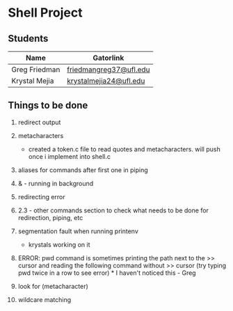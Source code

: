 Shell Project
==========================

Students
--------

Name             | Gatorlink
-----------------|----------
Greg Friedman    | friedmangreg37@ufl.edu
Krystal Mejia    | krystalmejia24@ufl.edu



Things to be done
------------------

1. redirect output

2. metacharacters
	* created a token.c file to read quotes and metacharacters. will push once i implement into shell.c

3. aliases for commands after first one in piping

4. & - running in background

5. redirecting error

6. 2.3 - other commands section to check what needs to be done for redirection, piping, etc

7. segmentation fault when running printenv 
	* krystals working on it
		
8. ERROR: pwd command is sometimes printing the path next to the >> cursor and reading the following command without >> cursor
	(try typing pwd twice in a row to see error)
		* I haven't noticed this - Greg

9. look for \(metacharacter)

10. wildcare matching
